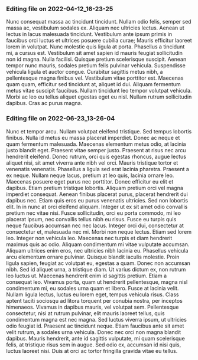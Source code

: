 

### Editing file on 2022-04-12_16-23-25

Nunc consequat massa ac tincidunt tincidunt. Nullam odio felis, semper sed massa ac, vestibulum sodales ex. Aliquam nec ultricies lectus. Aenean ut lectus in lacus malesuada tincidunt. Vestibulum ante ipsum primis in faucibus orci luctus et ultrices posuere cubilia curae; Mauris efficitur laoreet lorem in volutpat. Nunc molestie quis ligula at porta.
Phasellus a tincidunt mi, a cursus est. Vestibulum sit amet sapien id mauris feugiat sollicitudin non id magna. Nulla facilisi. Quisque pretium scelerisque suscipit. Aenean tempor nunc mauris, sodales pretium felis pulvinar vehicula. Suspendisse vehicula ligula et auctor congue. Curabitur sagittis metus nibh, a pellentesque magna finibus vel. Vestibulum vitae porttitor est. Maecenas quam quam, efficitur sed tincidunt at, aliquet id dui. Aliquam fermentum metus vitae suscipit faucibus. Nullam tincidunt leo tempor volutpat vehicula. Morbi ac leo eu tellus aliquet egestas eget eu nisl. Nullam rutrum sollicitudin dapibus. Cras ac purus magna.




### Editing file on 2022-06-23_13-26-04

Nunc et tempor arcu. Nullam volutpat eleifend tristique. Sed tempus lobortis finibus. Nulla id metus eu massa placerat imperdiet. Donec ac neque et quam fermentum malesuada. Maecenas elementum metus odio, at lacinia justo blandit eget. Praesent vitae semper justo. Praesent at risus nec arcu hendrerit eleifend. Donec rutrum, orci quis egestas rhoncus, augue lectus aliquet nisi, sit amet viverra ante nibh vel orci. Mauris tristique tortor et venenatis venenatis. Phasellus a ligula sed erat lacinia pharetra. Praesent a ex neque. Nullam neque lacus, pretium at leo quis, lacinia ornare leo. Maecenas posuere eget purus nec porttitor.
Donec efficitur eu elit et dapibus. Etiam pretium tristique lobortis. Aliquam pretium orci vel magna imperdiet consequat. Aenean finibus placerat purus, placerat hendrerit dui dapibus nec. Etiam quis eros eu purus venenatis ultricies. Sed non lobortis elit. In in nunc at orci eleifend aliquam. Integer ut ex sit amet odio convallis pretium nec vitae nisi. Fusce sollicitudin, orci eu porta commodo, mi leo placerat ipsum, nec convallis tellus nibh eu risus. Fusce eu turpis quis neque faucibus accumsan nec nec lacus. Integer orci dui, consectetur at consectetur et, malesuada nec mi. Morbi non neque lectus. Etiam sed lorem leo. Integer non vehicula leo. Maecenas nec turpis et diam hendrerit maximus quis ac odio.
Aliquam condimentum mi vitae vulputate accumsan. Aliquam ultrices enim eros, nec ultricies nibh lacinia eu. Phasellus vehicula arcu elementum ornare pulvinar. Quisque blandit iaculis molestie. Proin ligula sapien, feugiat ac volutpat eu, egestas a quam. Donec non accumsan nibh. Sed id aliquet urna, a tristique diam. Ut varius dictum ex, non rutrum leo luctus ut. Maecenas hendrerit enim id sagittis pretium. Etiam a consequat leo. Vivamus porta, quam ut hendrerit pellentesque, magna nisl condimentum mi, eu sodales urna quam et libero. Fusce at lacinia velit. Nullam ligula lectus, luctus eu lorem eget, tempus vehicula risus. Class aptent taciti sociosqu ad litora torquent per conubia nostra, per inceptos himenaeos.
Vivamus in dapibus mauris, vel volutpat sem. Pellentesque consectetur, nisi at rutrum pulvinar, elit mauris laoreet tellus, quis condimentum magna est nec magna. Sed luctus viverra ipsum, ut ultricies odio feugiat id. Praesent ac tincidunt neque. Etiam faucibus ante sit amet velit rutrum, a sodales urna vehicula. Donec nec orci non magna blandit dapibus. Mauris hendrerit, ante id sagittis vulputate, mi quam scelerisque felis, at tristique risus sem in augue. Sed odio ex, accumsan id nisi quis, luctus laoreet nisi. Duis at orci ac tortor fringilla gravida vitae eu tellus.


